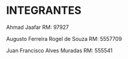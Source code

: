 # INTEGRANTES
Ahmad Jaafar
RM: 97927

Augusto Ferreira Rogel de Souza
RM: 5557709

Juan Francisco Alves Muradas
RM: 555541
